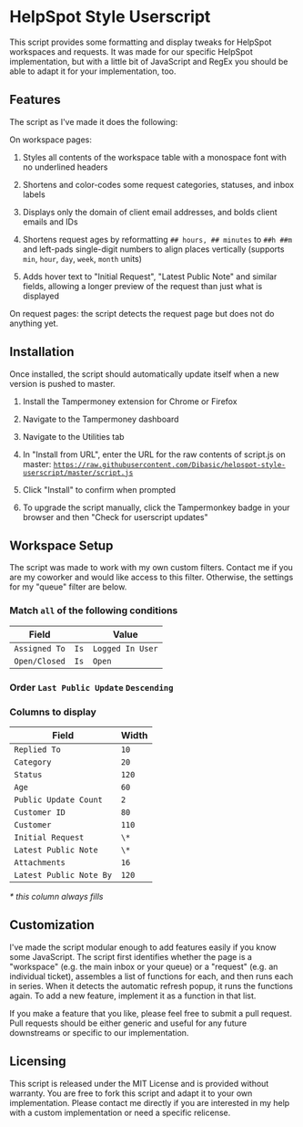 # HelpSpot Style Userscript

This script provides some formatting and display tweaks for HelpSpot workspaces and requests. It was made for our specific HelpSpot implementation, but with a little bit of JavaScript and RegEx you should be able to adapt it for your implementation, too.

## Features

The script as I've made it does the following:

On workspace pages:

1. Styles all contents of the workspace table with a monospace font with no underlined headers

2. Shortens and color-codes some request categories, statuses, and inbox labels

3. Displays only the domain of client email addresses, and bolds client emails and IDs

4. Shortens request ages by reformatting `## hours, ## minutes` to `##h ##m` and left-pads single-digit numbers to align places vertically (supports `min`, `hour`, `day`, `week`, `month` units)

5. Adds hover text to "Initial Request", "Latest Public Note" and similar fields, allowing a longer preview of the request than just what is displayed

On request pages: the script detects the request page but does not do anything yet.

## Installation

Once installed, the script should automatically update itself when a new version is pushed to master.

1. Install the Tampermoney extension for Chrome or Firefox

2. Navigate to the Tampermoney dashboard

3. Navigate to the Utilities tab

4. In "Install from URL", enter the URL for the raw contents of script.js on master: [`https://raw.githubusercontent.com/Dibasic/helpspot-style-userscript/master/script.js`](https://raw.githubusercontent.com/Dibasic/helpspot-style-userscript/master/script.js)

5. Click "Install" to confirm when prompted

6. To upgrade the script manually, click the Tampermonkey badge in your browser and then "Check for userscript updates"

## Workspace Setup

The script was made to work with my own custom filters. Contact me if you are my coworker and would like access to this filter. Otherwise, the settings for my "queue" filter are below.

### Match `all` of the following conditions

| Field         |      | Value            |
|---------------|------|------------------|
| `Assigned To` | `Is` | `Logged In User` |
| `Open/Closed` | `Is` | `Open`           |

### Order `Last Public Update` `Descending`

### Columns to display

| Field                   | Width |
|-------------------------|-------|
| `Replied To`            | `10`  |
| `Category`              | `20`  |
| `Status`                | `120` |
| `Age`                   | `60`  |
| `Public Update Count`   | `2`   |
| `Customer ID`           | `80`  |
| `Customer`              | `110` |
| `Initial Request`       | `\*`  |
| `Latest Public Note`    | `\*`  |
| `Attachments`           | `16`  |
| `Latest Public Note By` | `120` |

*\* this column always fills*

## Customization

I've made the script modular enough to add features easily if you know some JavaScript. The script first identifies whether the page is a "workspace" (e.g. the main inbox or your queue) or a "request" (e.g. an individual ticket), assembles a list of functions for each, and then runs each in series. When it detects the automatic refresh popup, it runs the functions again. To add a new feature, implement it as a function in that list.

If you make a feature that you like, please feel free to submit a pull request. Pull requests should be either generic and useful for any future downstreams or specific to our implementation.

## Licensing

This script is released under the MIT License and is provided without warranty. You are free to fork this script and adapt it to your own implementation. Please contact me directly if you are interested in my help with a custom implementation or need a specific relicense.